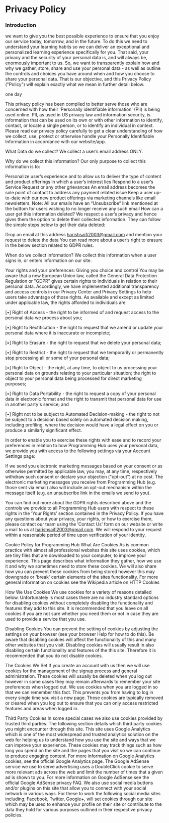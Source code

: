 <h1>Privacy Policy</h1>
<h3>Introduction</h3>
 we want to give you the best possible experience to ensure that you enjoy our service today, tomorrow, and in the future. To do this we need to understand your learning habits so we can deliver an exceptional and personalized learning experience specifically for you. That said, your privacy and the security of your personal data is, and will always be, enormously important to us. So, we want to transparently explain how and why we gather, store, share and use your personal data - as well as outline the controls and choices you have around when and how you choose to share your personal data. That is our objective, and this Privacy Policy ("Policy") will explain exactly what we mean in further detail below.

one day

This privacy policy has been compiled to better serve those who are concerned with how their 'Personally identifiable information' (PII) is being used online. PII, as used in US privacy law and information security, is information that can be used on its own or with other information to identify, contact, or locate a single person, or to identify an individual in context. Please read our privacy policy carefully to get a clear understanding of how we collect, use, protect or otherwise handle your Personally Identifiable Information in accordance with our website/app.

What Data do we collect?
We collect a user’s email address ONLY.

Why do we collect this information?
Our only purpose to collect this information is to:

Personalize user’s experience and to allow us to deliver the type of content and product offerings in which a user’s interest lies
Respond to a user’s Service Request or any other grievances
An email address becomes the sole point of contact to address any payment related issue
Keep a user up-to-date with our new product offerings via marketing channels like email newsletters. Note: All our emails have an “Unsubscribe” link mentioned at the bottom for users wishing to no longer receive any such email
How can a user get this information deleted?
We respect a user’s privacy and hence gives them the option to delete their collected information. They can follow the simple steps below to get their data deleted:

Drop an email at this address harishsaifi2003@gmail.com and mention your request to delete the data
You can read more about a user’s right to erasure in the below section related to GDPR rules.

When do we collect information?
We collect this information when a user signs in, or enters information on our site.

Your rights and your preferences: Giving you choice and control
You may be aware that a new European Union law, called the General Data Protection Regulation or "GDPR" gives certain rights to individuals in relation to their personal data. Accordingly, we have implemented additional transparency and access controls in our Privacy Center and Privacy Settings to help users take advantage of those rights. As available and except as limited under applicable law, the rights afforded to individuals are

[•] Right of Access - the right to be informed of and request access to the personal data we process about you;

[•] Right to Rectification - the right to request that we amend or update your personal data where it is inaccurate or incomplete;

[•] Right to Erasure - the right to request that we delete your personal data;

[•] Right to Restrict - the right to request that we temporarily or permanently stop processing all or some of your personal data;

[•] Right to Object -
the right, at any time, to object to us processing your personal data on grounds relating to your particular situation;
the right to object to your personal data being processed for direct marketing purposes;

[•] Right to Data Portability - the right to request a copy of your personal data in electronic format and the right to transmit that personal data for use in another party's service; and

[•] Right not to be subject to Automated Decision-making - the right to not be subject to a decision based solely on automated decision making, including profiling, where the decision would have a legal effect on you or produce a similarly significant effect.

In order to enable you to exercise these rights with ease and to record your preferences in relation to how Programming Hub uses your personal data, we provide you with access to the following settings via your Account Settings page:

If we send you electronic marketing messages based on your consent or as otherwise permitted by applicable law, you may, at any time, respectively withdraw such consent or declare your objection ("opt-out") at no cost. The electronic marketing messages you receive from Programming Hub (e.g. those sent via email) also will include an opt-out mechanism within the message itself (e.g. an unsubscribe link in the emails we send to you).

You can find out more about the GDPR rights described above and the controls we provide to all Programming Hub users with respect to these rights in the ‘Your Rights’ section contained in the Privacy Policy. If you have any questions about your privacy, your rights, or how to exercise them, please contact our team using the ‘Contact Us’ form on our website or write a mail to us at harishsaifi2003@gmail.com. We will respond to your request within a reasonable period of time upon verification of your identity.

Cookie Policy for Programming Hub
What Are Cookies
As is common practice with almost all professional websites this site uses cookies, which are tiny files that are downloaded to your computer, to improve your experience. This page describes what information they gather, how we use it and why we sometimes need to store these cookies. We will also share how you can prevent these cookies from being stored however this may downgrade or 'break' certain elements of the sites functionality. For more general information on cookies see the Wikipedia article on HTTP Cookies

How We Use Cookies
We use cookies for a variety of reasons detailed below. Unfortunately is most cases there are no industry standard options for disabling cookies without completely disabling the functionality and features they add to this site. It is recommended that you leave on all cookies if you are not sure whether you need them or not in case they are used to provide a service that you use.

Disabling Cookies
You can prevent the setting of cookies by adjusting the settings on your browser (see your browser Help for how to do this). Be aware that disabling cookies will affect the functionality of this and many other websites that you visit. Disabling cookies will usually result in also disabling certain functionality and features of the this site. Therefore it is recommended that you do not disable cookies.

The Cookies We Set
If you create an account with us then we will use cookies for the management of the signup process and general administration. These cookies will usually be deleted when you log out however in some cases they may remain afterwards to remember your site preferences when logged out. We use cookies when you are logged in so that we can remember this fact. This prevents you from having to log in every single time you visit a new page. These cookies are typically removed or cleared when you log out to ensure that you can only access restricted features and areas when logged in.

Third Party Cookies
In some special cases we also use cookies provided by trusted third parties. The following section details which third party cookies you might encounter through this site. This site uses Google Analytics which is one of the most widespread and trusted analytics solution on the web for helping us to understand how you use the site and ways that we can improve your experience. These cookies may track things such as how long you spend on the site and the pages that you visit so we can continue to produce engaging content. For more information on Google Analytics cookies, see the official Google Analytics page. The Google AdSense service we use to serve advertising uses a DoubleClick cookie to serve more relevant ads across the web and limit the number of times that a given ad is shown to you. For more information on Google AdSense see the official Google AdSense privacy FAQ. We also use social media buttons and/or plugins on this site that allow you to connect with your social network in various ways. For these to work the following social media sites including; Facebook, Twitter, Google+, will set cookies through our site which may be used to enhance your profile on their site or contribute to the data they hold for various purposes outlined in their respective privacy policies.
